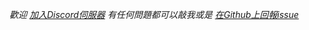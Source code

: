 _歡迎 [加入Discord伺服器](https://discordapp.com/invite/wCX6K8q) 有任何問題都可以敲我或是 [在Github上回報issue](https://github.com/awaken1ng/bd-linestickers/issues)_
